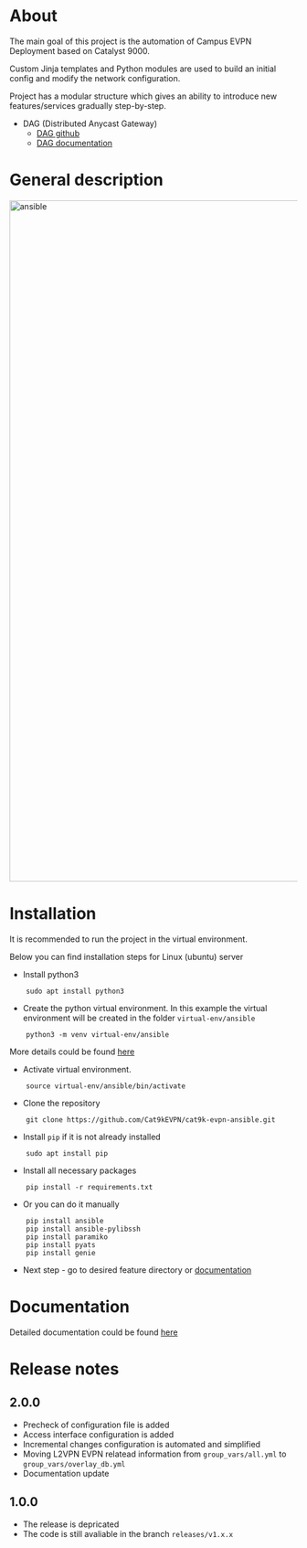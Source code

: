 # About #

The main goal of this project is the automation of Campus EVPN Deployment based on Catalyst 9000.

Custom Jinja templates and Python modules are used to build an initial config and modify the network configuration.

Project has a modular structure which gives an ability to introduce new features/services gradually step-by-step.

* DAG (Distributed Anycast Gateway)
  * [DAG github](https://github.com/Cat9kEVPN/cat9k-evpn-ansible/tree/main/dag)
  * [DAG documentation](https://cat9k-evpn-ansible.readthedocs.io/en/latest/input_dag.html)

# General description #

<img width="1192" alt="ansible" src="https://user-images.githubusercontent.com/107021162/175528526-5d8b59ea-7f39-4d78-ac95-b08fed9ebbf6.png">

# Installation #

It is recommended to run the project in the virtual environment.

Below you can find installation steps for Linux (ubuntu) server

* Install python3
```
    sudo apt install python3
```
* Create the python virtual environment. In this example the virtual environment will be created in the folder ``virtual-env/ansible``
```
    python3 -m venv virtual-env/ansible
```

More details could be found [here](https://docs.python.org/3/library/venv.html)

* Activate virtual environment.
```
    source virtual-env/ansible/bin/activate
```
* Clone the repository
```
    git clone https://github.com/Cat9kEVPN/cat9k-evpn-ansible.git
```
* Install ``pip`` if it is not already installed
```
    sudo apt install pip
```
* Install all necessary packages
```
    pip install -r requirements.txt
```
* Or you can do it manually
```
    pip install ansible
    pip install ansible-pylibssh
    pip install paramiko
    pip install pyats
    pip install genie
```
* Next step - go to desired feature directory or [documentation](https://cat9k-evpn-ansible.readthedocs.io)

# Documentation #

Detailed documentation could be found [here](https://cat9k-evpn-ansible.readthedocs.io)

# Release notes #

## 2.0.0 ##

* Precheck of configuration file is added
* Access interface configuration is added
* Incremental changes configuration is automated and simplified
* Moving L2VPN EVPN relatead information from ``group_vars/all.yml`` to ``group_vars/overlay_db.yml``
* Documentation update

## 1.0.0 ##

* The release is depricated
* The code is still avaliable in the branch ``releases/v1.x.x``
